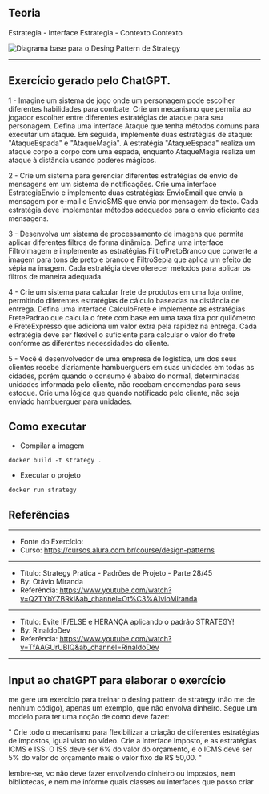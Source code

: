 ## Teoria

Estrategia - Interface
Estrategia - Contexto
Contexto

![Diagrama base para o Desing Pattern de Strategy](image.png)


-- ---------------------------------------------

## Exercício gerado pelo ChatGPT.
1 - Imagine um sistema de jogo onde um personagem pode escolher diferentes habilidades para combate. Crie um mecanismo que permita ao jogador escolher entre diferentes estratégias de ataque para seu personagem. Defina uma interface Ataque que tenha métodos comuns para executar um ataque. Em seguida, implemente duas estratégias de ataque: "AtaqueEspada" e "AtaqueMagia". A estratégia "AtaqueEspada" realiza um ataque corpo a corpo com uma espada, enquanto AtaqueMagia realiza um ataque à distância usando poderes mágicos.

2 - Crie um sistema para gerenciar diferentes estratégias de envio de mensagens em um sistema de notificações. Crie uma interface EstrategiaEnvio e implemente duas estratégias: EnvioEmail que envia a mensagem por e-mail e EnvioSMS que envia por mensagem de texto. Cada estratégia deve implementar métodos adequados para o envio eficiente das mensagens.

3 - Desenvolva um sistema de processamento de imagens que permita aplicar diferentes filtros de forma dinâmica. Defina uma interface FiltroImagem e implemente as estratégias FiltroPretoBranco que converte a imagem para tons de preto e branco e FiltroSepia que aplica um efeito de sépia na imagem. Cada estratégia deve oferecer métodos para aplicar os filtros de maneira adequada.

4 - Crie um sistema para calcular frete de produtos em uma loja online, permitindo diferentes estratégias de cálculo baseadas na distância de entrega. Defina uma interface CalculoFrete e implemente as estratégias FretePadrao que calcula o frete com base em uma taxa fixa por quilômetro e FreteExpresso que adiciona um valor extra pela rapidez na entrega. Cada estratégia deve ser flexível o suficiente para calcular o valor do frete conforme as diferentes necessidades do cliente.

5 - Você é desenvolvedor de uma empresa de logistica, um dos seus clientes recebe diariamente hambuerguers em suas unidades em todas as cidades, porém quando o consumo é abaixo do normal, determinadas unidades informada pelo cliente, não recebam encomendas para seus estoque. Crie uma lógica que quando notificado pelo cliente, não seja enviado hambuerguer para unidades.

## Como executar

 - Compilar a imagem
```
docker build -t strategy .
```

 - Executar o projeto
```docker build -t strategy .
docker run strategy
```

## Referências
----------------------------------------------

* Fonte do Exercício: 
* Curso: https://cursos.alura.com.br/course/design-patterns

----------------------------------------------

* Título: Strategy Prática - Padrões de Projeto - Parte 28/45 
* By: Otávio Miranda 
* Referência: https://www.youtube.com/watch?v=Q2TYbYZBRkI&ab_channel=Ot%C3%A1vioMiranda

----------------------------------------------

* Título: Evite IF/ELSE e HERANÇA aplicando o padrão STRATEGY!
* By: RinaldoDev
* Referência: https://www.youtube.com/watch?v=TfAAGUrUBIQ&ab_channel=RinaldoDev

-------------------------------------------------

## Input ao chatGPT para elaborar o exercício

me gere um exercicio para treinar o desing pattern de strategy (não me de nenhum código), apenas um exemplo, que não envolva dinheiro. Segue um modelo para ter uma noção de como deve fazer:

"
Crie todo o mecanismo para flexibilizar a criação de diferentes estratégias de impostos, igual visto no vídeo. Crie a interface Imposto, e as estratégias ICMS e ISS. O ISS deve ser 6% do valor do orçamento, e o ICMS deve ser 5% do valor do orçamento mais o valor fixo de R$ 50,00.
"

lembre-se, vc não deve fazer envolvendo dinheiro ou impostos, nem bibliotecas, e nem me informe quais classes ou interfaces que posso criar